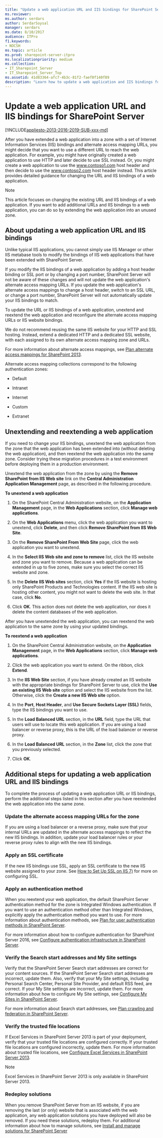 ```yaml
---
title: "Update a web application URL and IIS bindings for SharePoint Server"
ms.reviewer: 
ms.author: serdars
author: SerdarSoysal
manager: serdars
ms.date: 8/10/2017
audience: ITPro
f1.keywords:
- NOCSH
ms.topic: article
ms.prod: sharepoint-server-itpro
ms.localizationpriority: medium
ms.collection:
- IT_Sharepoint_Server
- IT_Sharepoint_Server_Top
ms.assetid: 41d83364-afc7-4b3c-81f2-faef0f140f89
description: "Learn how to update a web application and IIS bindings for SharePoint Server."
---
```


# Update a web application URL and IIS bindings for SharePoint Server

[!INCLUDE[appliesto-2013-2016-2019-SUB-xxx-md](../includes/appliesto-2013-2016-2019-SUB-xxx-md.md)]
  
After you have extended a web application into a zone with a set of Internet Information Services (IIS) bindings and alternate access mapping URLs, you might decide that you want to use a different URL to reach the web application. For example, you might have originally created a web application to use HTTP and later decide to use SSL instead. Or, you might create a web application to use the www.contoso1.com host header and then decide to use the www.contoso2.com host header instead. This article provides detailed guidance for changing the URL and IIS bindings of a web application.
  
> [!NOTE]
> This article focuses on changing the existing URL and IIS bindings of a web application. If you want to add additional URLs and IIS bindings to a web application, you can do so by extending the web application into an unused zone. 
    
## About updating a web application URL and IIS bindings
<a name="section1"> </a>

Unlike typical IIS applications, you cannot simply use IIS Manager or other IIS metabase tools to modify the bindings of IIS web applications that have been extended with SharePoint Server. 
  
If you modify the IIS bindings of a web application by adding a host header binding or SSL port or by changing a port number, SharePoint Server will not be aware of these changes and will not update the web application's alternate access mapping URLs. If you update the web application's alternate access mappings to change a host header, switch to an SSL URL, or change a port number, SharePoint Server will not automatically update your IIS bindings to match.
  
To update the URL or IIS bindings of a web application, unextend and reextend the web application and reconfigure the alternate access mapping URLs or IIS website bindings.
  
We do not recommend reusing the same IIS website for your HTTP and SSL hosting. Instead, extend a dedicated HTTP and a dedicated SSL website, with each assigned to its own alternate access mapping zone and URLs.
  
For more information about alternate access mappings, see [Plan alternate access mappings for SharePoint 2013](plan-alternate-access-mappings.md).
  
Alternate access mapping collections correspond to the following authentication zones:
  
- Default
    
- Intranet
    
- Internet
    
- Custom
    
- Extranet
    
## Unextending and reextending a web application
<a name="section2"> </a>

If you need to change your IIS bindings, unextend the web application from the zone that the web application has been extended into (without deleting the web application), and then reextend the web application into the same zone. Consider trying these migration procedures in a test environment before deploying them in a production environment.
  
Unextend the web application from the zone by using the **Remove SharePoint from IIS Web site** link on the **Central Administration Application Management** page, as described in the following procedure. 
  
 **To unextend a web application**
  
1. On the SharePoint Central Administration website, on the **Application Management** page, in the **Web Applications** section, click **Manage web applications**.
    
2. On the **Web Applications** menu, click the web application you want to unextend, click **Delete**, and then click **Remove SharePoint from IIS Web Site**.
    
3. On the **Remove SharePoint From Web Site** page, click the web application you want to unextend. 
    
4. In the **Select IIS Web site and zone to remove** list, click the IIS website and zone you want to remove. Because a web application can be extended in up to five zones, make sure you select the correct IIS website and zone. 
    
5. In the **Delete IIS Web sites** section, click **Yes** if the IIS website is hosting only SharePoint Products and Technologies content. If the IIS web site is hosting other content, you might not want to delete the web site. In that case, click **No**.
    
6. Click **OK**. This action does not delete the web application, nor does it delete the content databases of the web application.
    
After you have unextended the web application, you can reextend the web application to the same zone by using your updated bindings.
  
 **To reextend a web application**
  
1. On the SharePoint Central Administration website, on the **Application Management** page, in the **Web Applications** section, click **Manage web applications**.
    
2. Click the web application you want to extend. On the ribbon, click **Extend**. 
    
3. In the **IIS Web Site** section, if you have already created an IIS website with the appropriate bindings for SharePoint Server to use, click the **Use an existing IIS Web site** option and select the IIS website from the list. Otherwise, click the **Create a new IIS Web site** option. 
    
4. In the **Port**, **Host Header**, and **Use Secure Sockets Layer (SSL)** fields, type the IIS bindings you want to use. 
    
5. In the **Load Balanced URL** section, in the **URL** field, type the URL that users will use to locate this web application. If you are using a load balancer or reverse proxy, this is the URL of the load balancer or reverse proxy. 
    
6. In the **Load Balanced URL** section, in the **Zone** list, click the zone that you previously selected. 
    
7. Click **OK**.
    
## Additional steps for updating a web application URL and IIS bindings
<a name="section3"> </a>

To complete the process of updating a web application URL or IIS bindings, perform the additional steps listed in this section after you have reextended the web application into the same zone.
  
### Update the alternate access mapping URLs for the zone

If you are using a load balancer or a reverse proxy, make sure that your internal URLs are updated in the alternate access mappings to reflect the new IIS bindings. In addition, update your load balancer rules or your reverse proxy rules to align with the new IIS bindings.
  
### Apply an SSL certificate

If the new IIS bindings use SSL, apply an SSL certificate to the new IIS website assigned to your zone. See [How to Set Up SSL on IIS 7)](/iis/manage/configuring-security/how-to-set-up-ssl-on-iis) for more on configuring SSL.
  
### Apply an authentication method

When you reextend your web application, the default SharePoint Server authentication method for the zone is Integrated Windows authentication. If you want to use an authentication method other than Integrated Windows, explicitly apply the authentication method you want to use. For more information about authentication methods, see [Plan for user authentication methods in SharePoint Server](../security-for-sharepoint-server/plan-user-authentication.md).
  
For more information about how to configure authentication for SharePoint Server 2016, see [Configure authentication infrastructure in SharePoint Server](../security-for-sharepoint-server/security-for-sharepoint-server.md).
  
### Verify the Search start addresses and My Site settings

Verify that the SharePoint Server Search start addresses are correct for your content sources. If the SharePoint Server Search start addresses are incorrect, update them. Also, verify that your My Site settings, including Personal Search Center, Personal Site Provider, and default RSS feed, are correct. If your My Site settings are incorrect, update them. For more information about how to configure My Site settings, see [Configure My Sites in SharePoint Server](../install/configure-my-sites.md).
  
For more information about Search start addresses, see [Plan crawling and federation in SharePoint Server](../search/plan-crawling-and-federation.md).
  
### Verify the trusted file locations

If Excel Services in SharePoint Server 2013 is part of your deployment, verify that your trusted file locations are configured correctly. If your trusted file locations are configured incorrectly, update them. For more information about trusted file locations, see [Configure Excel Services in SharePoint Server 2013](./configure-excel-services.md).
  
> [!NOTE]
> Excel Services in SharePoint Server 2013 is only available in SharePoint Server 2013. 
  
### Redeploy solutions

When you remove SharePoint Server from an IIS website, if you are removing the last (or only) website that is associated with the web application, any web application solutions you have deployed will also be removed. If you need these solutions, redeploy them. For additional information about how to manage solutions, see [Install and manage solutions for SharePoint Server](./configure-excel-services.md)
